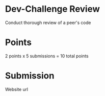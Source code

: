 # Dev-Challenge Review

  Conduct thorough review of a peer's code

# Points
  2 points x 5 submissions = 10 total points

# Submission
  Website url